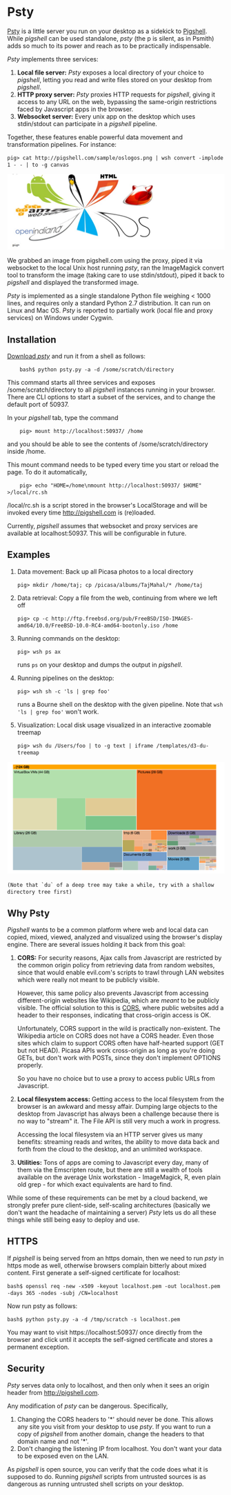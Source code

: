 Psty
====

[Psty](../../psty.py) is a little server you run on your desktop as a sidekick
to [Pigshell](http://pigshell.com). While _pigshell_ can be used standalone,
_psty_ (the p is silent, as in Psmith) adds so much to its power and reach as
to be practically indispensable.

_Psty_ implements three services:

1.  **Local file server:** _Psty_ exposes a local directory of your choice to
    _pigshell_, letting you read and write files stored on your desktop from
    _pigshell_.
2.  **HTTP proxy server:** _Psty_ proxies HTTP requests for _pigshell_, giving
    it access to any URL on the web, bypassing the same-origin restrictions
    faced by Javascript apps in the browser.
3.  **Websocket server:** Every unix app on the desktop which uses stdin/stdout
    can participate in a _pigshell_ pipeline.

Together, these features enable powerful data movement and transformation
pipelines. For instance:

    pig> cat http://pigshell.com/sample/oslogos.png | wsh convert -implode 1 - - | to -g canvas

![Implode](../../images/screenshots/implode.jpg)

We grabbed an image from pigshell.com using the proxy, piped it via websocket
to the local Unix host running _psty_, ran the ImageMagick convert tool to
transform the image (taking care to use stdin/stdout), piped it back to
_pigshell_ and displayed the transformed image.

_Psty_ is implemented as a single standalone Python file weighing < 1000
lines, and requires only a standard Python 2.7 distribution. It can run on
Linux and Mac OS. _Psty_ is reported to partially work (local file and proxy
services) on Windows under Cygwin.

Installation
------------

<a href="../../psty.py" download="psty.py">Download _psty_</a> and run it from a shell as follows:

        bash$ python psty.py -a -d /some/scratch/directory

This command starts all three services and exposes /some/scratch/directory to
all _pigshell_ instances running in your browser. There are CLI options to
start a subset of the services, and to change the default port of 50937.

In your _pigshell_ tab, type the command

        pig> mount http://localhost:50937/ /home

and you should be able to see the contents of /some/scratch/directory inside
/home.

This mount command needs to be typed every time you start or reload the page.
To do it automatically, 

        pig> echo "HOME=/home\nmount http://localhost:50937/ $HOME" >/local/rc.sh

/local/rc.sh is a script stored in the browser's LocalStorage and will be
invoked every time http://pigshell.com is (re)loaded.

Currently, _pigshell_ assumes that websocket and proxy services are available
at localhost:50937. This will be configurable in future.

Examples
--------

1.  Data movement: Back up all Picasa photos to a local directory

        pig> mkdir /home/taj; cp /picasa/albums/TajMahal/* /home/taj

2.  Data retrieval: Copy a file from the web, continuing from where we left off

        pig> cp -c http://ftp.freebsd.org/pub/FreeBSD/ISO-IMAGES-amd64/10.0/FreeBSD-10.0-RC4-amd64-bootonly.iso /home

3.  Running commands on the desktop:

        pig> wsh ps ax

    runs `ps` on your desktop and dumps the output in _pigshell_.

4.  Running pipelines on the desktop:

        pig> wsh sh -c 'ls | grep foo'

    runs a Bourne shell on the desktop with the given pipeline. Note that
    `wsh 'ls | grep foo'` won't work.

4.  Visualization: Local disk usage visualized in an interactive zoomable
    treemap

        pig> wsh du /Users/foo | to -g text | iframe /templates/d3-du-treemap

![du-treemap](../../images/screenshots/du-treemap.png)

    (Note that `du` of a deep tree may take a while, try with a shallow
    directory tree first)

Why Psty
--------

_Pigshell_ wants to be a common platform where web and local data can copied,
mixed, viewed, analyzed and visualized using the browser's display engine.
There are several issues holding it back from this goal:

1.  **CORS:** For security reasons, Ajax calls from Javascript are restricted by
    the common origin policy from retrieving data from random websites, since
    that would enable evil.com's scripts to trawl through LAN websites which
    were really not meant to be publicly visible.

    However, this same policy also prevents Javascript from accessing
    different-origin websites like Wikipedia, which are *meant* to be publicly
    visible. The official solution to this is
    [CORS](http://en.wikipedia.org/wiki/Cross-origin_resource_sharing),
    where public websites add a header to their responses, indicating that
    cross-origin access is OK.

    Unfortunately, CORS support in the wild is practically non-existent. The
    Wikipedia article on CORS does not have a CORS header. Even those sites
    which claim to support CORS often have half-hearted support (GET but not
    HEAD). Picasa APIs work cross-origin as long as you're doing GETs, but
    don't work with POSTs, since they don't implement OPTIONS properly.

    So you have no choice but to use a proxy to access public URLs from
    Javascript.

2.  **Local filesystem access:** Getting access to the local filesystem from
    the browser is an awkward and messy affair. Dumping large objects to the
    desktop from Javascript has always been a challenge because there is no
    way to "stream" it. The File API is still very much a work in progress.

    Accessing the local filesystem via an HTTP server gives us many benefits:
    streaming reads and writes, the ability to move data back and forth from
    the cloud to the desktop, and an unlimited workspace.

3.  **Utilities:** Tons of apps are coming to Javascript every day, many of them
    via the Emscripten route, but there are still a wealth of tools available
    on the average Unix workstation - ImageMagick, R, even plain old grep -
    for which exact equivalents are hard to find.

While some of these requirements can be met by a cloud backend, we strongly
prefer pure client-side, self-scaling architectures (basically we don't want the
headache of maintaining a server) _Psty_ lets us do all these things while
still being easy to deploy and use.
    
HTTPS
-----

If _pigshell_ is being served from an https domain, then we need to run
_psty_ in https mode as well, otherwise browsers complain bitterly about
mixed content. First generate a self-signed certificate for localhost:

    bash$ openssl req -new -x509 -keyout localhost.pem -out localhost.pem -days 365 -nodes -subj /CN=localhost

Now run psty as follows:

    bash$ python psty.py -a -d /tmp/scratch -s localhost.pem

You may want to visit https://localhost:50937/ once directly from the browser
and click until it accepts the self-signed certificate and stores a permanent
exception.

Security
--------

_Psty_ serves data only to localhost, and then only when it sees an origin
header from http://pigshell.com. 

Any modification of _psty_ can be dangerous. Specifically,

1.  Changing the CORS headers to '\*' should never be done. This allows any
    site you visit from your desktop to use _psty_. If you want to run a 
    copy of _pigshell_ from another domain, change the headers to that
    domain name and not '\*'.
2.  Don't changing the listening IP from localhost. You don't want your data
    to be exposed even on the LAN.

As _pigshell_ is open source, you can verify that the code does what it is
supposed to do. Running _pigshell_ scripts from untrusted sources is as
dangerous as running untrusted shell scripts on your desktop. 
